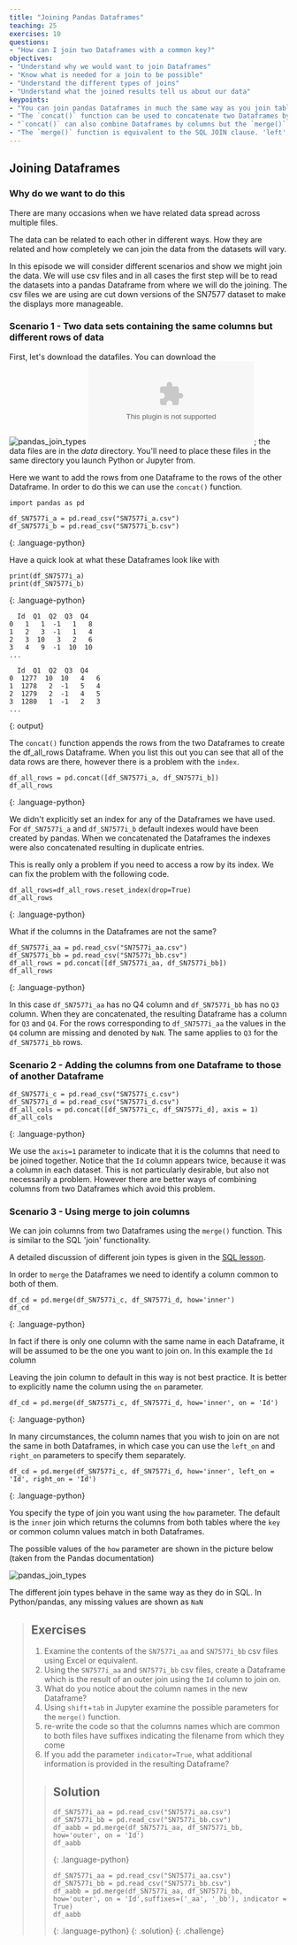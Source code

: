 ```yaml
---
title: "Joining Pandas Dataframes"
teaching: 25
exercises: 10
questions:
- "How can I join two Dataframes with a common key?"
objectives:
- "Understand why we would want to join Dataframes"
- "Know what is needed for a join to be possible"
- "Understand the different types of joins"
- "Understand what the joined results tell us about our data"
keypoints:
- "You can join pandas Dataframes in much the same way as you join tables in SQL"
- "The `concat()` function can be used to concatenate two Dataframes by adding the rows of one to the other."
- "`concat()` can also combine Dataframes by columns but the `merge()` function is the preferred way"
- "The `merge()` function is equivalent to the SQL JOIN clause. 'left', 'right' and 'inner' joins are all possible."
---
```


## Joining Dataframes

### Why do we want to do this


There are many occasions when we have related data spread across multiple files.

The data can be related to each other in different ways. How they are related and how completely we can join the data from the datasets will vary.

In this episode we will consider different scenarios and show we might join the data. We will use csv files and in all cases the first step will be to read the datasets into a pandas Dataframe from where we will do the joining. The csv files we are using are cut down versions of the SN7577 dataset to make the displays more manageable.

### Scenario 1 - Two data sets containing the same columns but different rows of data

First, let's download the datafiles. You can download the ![pandas_join_types](../fig/pandas_join_types.png)
![github repo](https://github.com/datacarpentry/python-socialsci/archive/gh-pages.zip); the data files are in the *data* directory. You'll need to place these files in the same directory you launch Python or Jupyter from.


Here we want to add the rows from one Dataframe to the rows of the other Dataframe. In order to do this we can use the `concat()` function.

~~~
import pandas as pd

df_SN7577i_a = pd.read_csv("SN7577i_a.csv")
df_SN7577i_b = pd.read_csv("SN7577i_b.csv")
~~~
{: .language-python}

Have a quick look at what these Dataframes look like with

~~~
print(df_SN7577i_a)
print(df_SN7577i_b)
~~~
{: .language-python}


~~~
  Id  Q1  Q2  Q3  Q4
0   1   1  -1   1   8
1   2   3  -1   1   4
2   3  10   3   2   6
3   4   9  -1  10  10
...

  Id  Q1  Q2  Q3  Q4
0  1277  10  10   4   6
1  1278   2  -1   5   4
2  1279   2  -1   4   5
3  1280   1  -1   2   3
...
~~~
{: output}

The `concat()` function appends the rows from the two Dataframes to create the df_all_rows Dataframe. When you list this out you can see that all of the data rows are there, however there is a problem with the `index`.

~~~
df_all_rows = pd.concat([df_SN7577i_a, df_SN7577i_b])
df_all_rows
~~~
{: .language-python}

We didn't explicitly set an index for any of the Dataframes we have used. For `df_SN7577i_a` and `df_SN7577i_b` default indexes would have been created by pandas. When we concatenated the Dataframes the indexes were also concatenated resulting in duplicate entries.

This is really only a problem if you need to access a row by its index. We can fix the problem with the following code.

~~~
df_all_rows=df_all_rows.reset_index(drop=True)
df_all_rows
~~~
{: .language-python}

What if the columns in the Dataframes are not the same?

~~~
df_SN7577i_aa = pd.read_csv("SN7577i_aa.csv")
df_SN7577i_bb = pd.read_csv("SN7577i_bb.csv")
df_all_rows = pd.concat([df_SN7577i_aa, df_SN7577i_bb])
df_all_rows
~~~
{: .language-python}

In this case `df_SN7577i_aa` has no Q4 column and `df_SN7577i_bb` has no `Q3` column. When they are concatenated, the resulting Dataframe has a column for `Q3` and `Q4`. For the rows corresponding to `df_SN7577i_aa` the values in the `Q4` column are missing and denoted by `NaN`. The same applies to `Q3` for the `df_SN7577i_bb` rows.


### Scenario 2 - Adding the columns from one Dataframe to those of another Dataframe

~~~
df_SN7577i_c = pd.read_csv("SN7577i_c.csv")
df_SN7577i_d = pd.read_csv("SN7577i_d.csv")
df_all_cols = pd.concat([df_SN7577i_c, df_SN7577i_d], axis = 1)
df_all_cols
~~~
{: .language-python}

We use the `axis=1` parameter to indicate that it is the columns that need to be joined together. Notice that the `Id` column appears twice, because it was a column in each dataset. This is not particularly desirable, but also not necessarily a problem. However there are better ways of combining columns from two Dataframes which avoid this problem.

### Scenario 3 - Using merge to join columns

We can join columns from two Dataframes using the `merge()` function. This is similar to the SQL 'join' functionality.

A detailed discussion of different join types is given in the [SQL lesson](./episodes/sql...).

In order to `merge` the Dataframes we need to identify a column common to both of them.

~~~
df_cd = pd.merge(df_SN7577i_c, df_SN7577i_d, how='inner')
df_cd
~~~
{: .language-python}

In fact if there is only one column with the same name in each Dataframe, it will be assumed to be the one you want to join on. In this example the `Id` column

Leaving the join column to default in this way is not best practice. It is better to explicitly name the column using the `on` parameter.

~~~
df_cd = pd.merge(df_SN7577i_c, df_SN7577i_d, how='inner', on = 'Id')
~~~
{: .language-python}

In many circumstances, the column names that you wish to join on are not the same in both Dataframes, in which case you can use the `left_on` and `right_on` parameters to specify them separately.

~~~
df_cd = pd.merge(df_SN7577i_c, df_SN7577i_d, how='inner', left_on = 'Id', right_on = 'Id')
~~~
{: .language-python}

You specify the type of join you want using the `how` parameter. The default is the `inner` join which returns the columns from both tables where the `key` or common column values match in both Dataframes.

The possible values of the `how` parameter are shown in the picture below (taken from the Pandas documentation)

![pandas_join_types](../fig/pandas_join_types.png)

The different join types behave in the same way as they do in SQL. In Python/pandas, any missing values are shown as `NaN`


> ## Exercises
>
> 1. Examine the contents of the `SN7577i_aa` and `SN7577i_bb` csv files using Excel or equivalent.
> 2. Using the `SN7577i_aa` and `SN7577i_bb` csv files, create a Dataframe which is the result of an outer join using the `Id` column to join on.
> 3. What do you notice about the column names in the new Dataframe?
> 4. Using `shift`+`tab` in Jupyter examine the possible parameters for the `merge()` function.
> 5. re-write the code so that the columns names which are common to both files have suffixes indicating the filename from which they come
> 6. If you add the parameter `indicator=True`, what additional information is provided in the resulting Dataframe?
>
> > ## Solution
> >
> > ~~~
> > df_SN7577i_aa = pd.read_csv("SN7577i_aa.csv")
> > df_SN7577i_bb = pd.read_csv("SN7577i_bb.csv")
> > df_aabb = pd.merge(df_SN7577i_aa, df_SN7577i_bb, how='outer', on = 'Id')
> > df_aabb
> > ~~~
> > {: .language-python}
> >
> > ~~~
> > df_SN7577i_aa = pd.read_csv("SN7577i_aa.csv")
> > df_SN7577i_bb = pd.read_csv("SN7577i_bb.csv")
> > df_aabb = pd.merge(df_SN7577i_aa, df_SN7577i_bb, how='outer', on = 'Id',suffixes=('_aa', '_bb'), indicator = True)
> > df_aabb
> > ~~~
> > {: .language-python}
> {: .solution}
{: .challenge}
